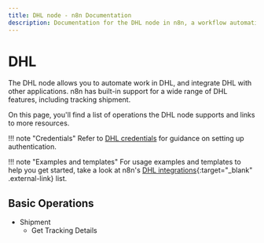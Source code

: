 ```yaml
---
title: DHL node - n8n Documentation
description: Documentation for the DHL node in n8n, a workflow automation platform. Includes details of operations and configuration, and links to examples and credentials information.
---
```


# DHL

The DHL node allows you to automate work in DHL, and integrate DHL with other applications. n8n has built-in support for a wide range of DHL features, including tracking shipment. 

On this page, you'll find a list of operations the DHL node supports and links to more resources.

!!! note "Credentials"
    Refer to [DHL credentials](/integrations/builtin/credentials/dhl/) for guidance on setting up authentication. 

!!! note "Examples and templates"
    For usage examples and templates to help you get started, take a look at n8n's [DHL  integrations](https://n8n.io/integrations/dhl/){:target="_blank" .external-link} list.


## Basic Operations

* Shipment
    * Get Tracking Details

